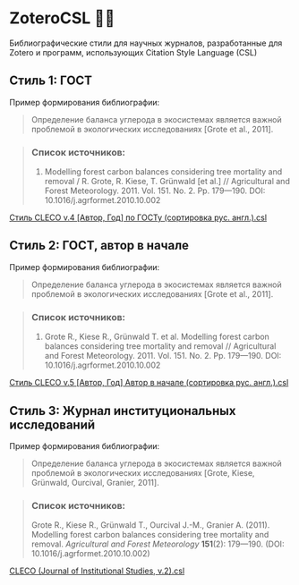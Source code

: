 # ZoteroCSL 🧪📝
Библиографические стили для научных журналов, разработанные для Zotero и программ, использующих Citation Style Language (CSL)

## Стиль 1: ГОСТ
Пример формирования библиографии:

> Определение баланса углерода в экосистемах является важной проблемой в экологических исследованиях [Grote et al., 2011].

> ### Список источников:
> 1. Modelling forest carbon balances considering tree mortality and removal / R. Grote, R. Kiese, T. Grünwald [et al.] // Agricultural and Forest Meteorology. 2011. Vol. 151. No. 2. Pp. 179—190. DOI: 10.1016/j.agrformet.2010.10.002

[Стиль CLECO v.4 [Автор, Год] по ГОСТу (сортировка рус. англ.).csl](https://gitverse.ru/alexandermcme/ZoteroCSL/content/main/%D0%A1%D1%82%D0%B8%D0%BB%D1%8C%20CLECO%20v.4%20%5B%D0%90%D0%B2%D1%82%D0%BE%D1%80%2C%20%D0%93%D0%BE%D0%B4%5D%20%D0%BF%D0%BE%20%D0%93%D0%9E%D0%A1%D0%A2%D1%83%20(%D1%81%D0%BE%D1%80%D1%82%D0%B8%D1%80%D0%BE%D0%B2%D0%BA%D0%B0%20%D1%80%D1%83%D1%81.%20%D0%B0%D0%BD%D0%B3%D0%BB.).csl)


## Стиль 2: ГОСТ, автор в начале
Пример формирования библиографии:

> Определение баланса углерода в экосистемах является важной проблемой в экологических исследованиях [Grote et al., 2011].

> ### Список источников:
> 1. Grote R., Kiese R., Grünwald T. et al. Modelling forest carbon balances considering tree mortality and removal // Agricultural and Forest Meteorology. 2011. Vol. 151. No. 2. Pp. 179—190. DOI: 10.1016/j.agrformet.2010.10.002

[Стиль CLECO v.5 [Автор, Год] Автор в начале (сортировка рус. англ.).csl](https://gitverse.ru/alexandermcme/ZoteroCSL/content/main/%D0%A1%D1%82%D0%B8%D0%BB%D1%8C%20CLECO%20v.5%20%5B%D0%90%D0%B2%D1%82%D0%BE%D1%80%2C%20%D0%93%D0%BE%D0%B4%5D%20%D0%90%D0%B2%D1%82%D0%BE%D1%80%20%D0%B2%20%D0%BD%D0%B0%D1%87%D0%B0%D0%BB%D0%B5%20(%D1%81%D0%BE%D1%80%D1%82%D0%B8%D1%80%D0%BE%D0%B2%D0%BA%D0%B0%20%D1%80%D1%83%D1%81.%20%D0%B0%D0%BD%D0%B3%D0%BB.).csl)


## Стиль 3: Журнал институциональных исследований
Пример формирования библиографии:

> Определение баланса углерода в экосистемах является важной проблемой в экологических исследованиях [Grote, Kiese, Grünwald, Ourcival, Granier, 2011].

> ### Список источников:
> Grote R., Kiese R., Grünwald T., Ourcival J.-M., Granier A. (2011). Modelling forest carbon balances considering tree mortality and removal. *Agricultural and Forest Meteorology* **151**(2): 179—190. (DOI: 10.1016/j.agrformet.2010.10.002)

[CLECO (Journal of Institutional Studies, v.2).csl](https://gitverse.ru/alexandermcme/ZoteroCSL/content/main/CLECO%20(Journal%20of%20Institutional%20Studies%2C%20v.2).csl)
